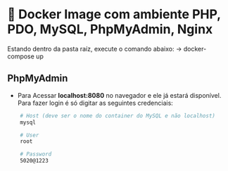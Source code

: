 # :whale: Docker Image com ambiente PHP, PDO, MySQL, PhpMyAdmin, Nginx

Estando dentro da pasta raíz, execute o comando abaixo:
-> docker-compose up 



## PhpMyAdmin
* Para Acessar **localhost:8080** no navegador e ele já estará disponível. Para fazer login é só digitar as seguintes credenciais:
```bash
    # Host (deve ser o nome do container do MySQL e não localhost)
    mysql

    # User
    root

    # Password
    5020@1223
```




